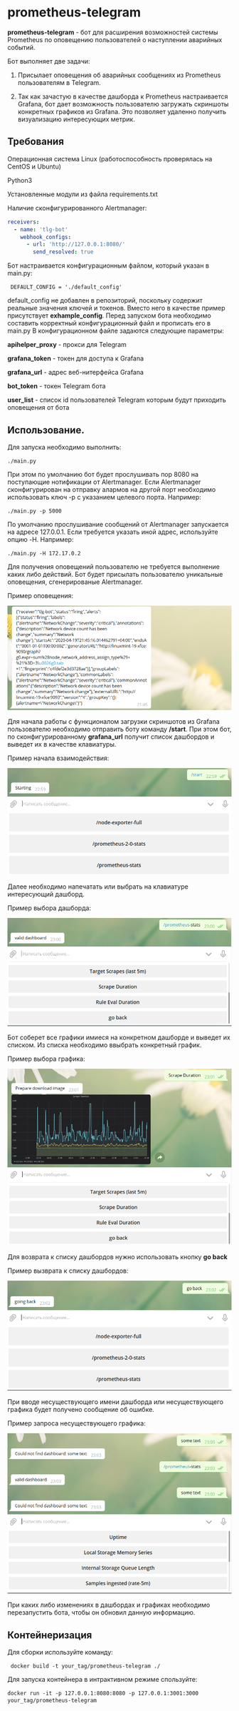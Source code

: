 # prometheus-telegram

**prometheus-telegram** - бот для расширения возможностей системы Prometheus по оповещению пользователей о наступлении аварийных событий.

Бот выполняет две задачи:

1. Присылает оповещения об аварийных сообщениях из Prometheus пользователям в Telegram.

2. Так как зачастую в качестве дашборда к Prometheus настраивается Grafana, 
бот дает возможность пользователю загружать скриншоты конкретных графиков из Grafana. 
Это позволяет удаленно получить визуализацию интересующих метрик.

## Требования

Операционная система Linux (работоспособность проверялась на CentOS и Ubuntu)

Python3

Установленные модули из файла requirements.txt

Наличие сконфигурированного Alertmanager:

```yml
receivers:
  - name: 'tlg-bot'
    webhook_configs:
      - url: 'http://127.0.0.1:8080/'
        send_resolved: true
```

Бот настраивается конфигурационным файлом, который указан в main.py:

     DEFAULT_CONFIG = './default_config'

default_config не добавлен в репозиторий, поскольку содержит реальные значения ключей и токенов. 
Вместо него в качестве пример присутствует **exhample_config**. 
Перед запуском бота необходимо составить корректный конфигурационный файл и прописать его в main.py
В конфигурационном файле задаются следующие параметры:

**apihelper_proxy** - прокси для Telegram

**grafana_token** - токен для доступа к Grafana

**grafana_url** - адрес веб-нитерфейса Grafana

**bot_token** - токен Telegram бота

**user_list** - список id пользователей Telegram которым будут приходить оповещения от бота

## Использование.

Для запуска необходимо выполнить:

    ./main.py

При этом по умолчанию бот будет прослушивать пор 8080 на поступающие нотификации от Alertmanager. 
Если Alertmanager сконфигурирован на отправку алармов на другой порт необходимо использовать ключ -p с указанием целевого порта.
Например:

    ./main.py -p 5000
    

По умолчанию прослушивание сообщений от Alertmanager запускается на адресе 127.0.0.1. Если требуется указать иной адрес, используйте опцию -H. Например:

    ./main.py -H 172.17.0.2

Для получения оповещений пользователю не требуется выполнение каких либо действий. 
Бот будет присылать пользователю уникальные оповещения, сгенерированые Alertmanager.

Пример оповещения:

![alt text](images/notification.PNG)

Для начала работы с функционалом загрузки скриншотов из Grafana пользователю необходимо отправить боту команду **/start**.
При этом бот, по сконфигурированному **grafana_url** получит список дашбордов и выведет их в качестве клавиатуры.

Пример начала взаимодействия:

![alt text](images/start.PNG)

Далее необходимо напечатать или выбрать на клавиатуре интересующий дашборд.

Пример выбора дашборда:

![alt text](images/choice_dashboard.PNG)

Бот соберет все графики имиеся на конкретном дашборде и выведет их списком. Из списка необходимо ввыбрать конкретный график.

Пример выбора графика:

![alt text](images/choice_panel.PNG)

Для возврата к списку дашбордов нужно использовать кнопку **go back** 

Пример вызврата к списку дашбордов:

![alt text](images/go_back.PNG)

При вводе несуществующего имени дашборда или несуществующего графика будет получено сообщение об ошибке.

Пример запроса несуществующего графика:

![alt text](images/wrong_message.PNG)


При каких либо изменениях  в дашбордах и графиках необходимо перезапустить бота, чтобы он обновил данную информацию.

## Контейнеризация

Для сборки используйте команду:

     docker build -t your_tag/prometheus-telegram ./

Для запуска контейнера в интрактивном режиме спользуйте:

    docker run -it -p 127.0.0.1:8080:8080 -p 127.0.0.1:3001:3000 your_tag/prometheus-telegram
